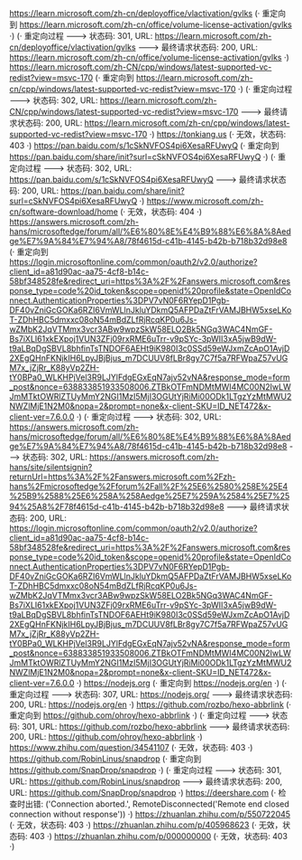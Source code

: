 https://learn.microsoft.com/zh-cn/deployoffice/vlactivation/gvlks (· 重定向到 https://learn.microsoft.com/zh-cn/office/volume-license-activation/gvlks ·)
(· 重定向过程 ---> 状态码: 301, URL: https://learn.microsoft.com/zh-cn/deployoffice/vlactivation/gvlks ---> 最终请求状态码: 200, URL: https://learn.microsoft.com/zh-cn/office/volume-license-activation/gvlks ·)
https://learn.microsoft.com/zh-CN/cpp/windows/latest-supported-vc-redist?view=msvc-170 (· 重定向到 https://learn.microsoft.com/zh-cn/cpp/windows/latest-supported-vc-redist?view=msvc-170 ·)
(· 重定向过程 ---> 状态码: 302, URL: https://learn.microsoft.com/zh-CN/cpp/windows/latest-supported-vc-redist?view=msvc-170 ---> 最终请求状态码: 200, URL: https://learn.microsoft.com/zh-cn/cpp/windows/latest-supported-vc-redist?view=msvc-170 ·)
https://tonkiang.us (· 无效，状态码: 403 ·)
https://pan.baidu.com/s/1cSkNVFOS4pi6XesaRFUwyQ (· 重定向到 https://pan.baidu.com/share/init?surl=cSkNVFOS4pi6XesaRFUwyQ ·)
(· 重定向过程 ---> 状态码: 302, URL: https://pan.baidu.com/s/1cSkNVFOS4pi6XesaRFUwyQ ---> 最终请求状态码: 200, URL: https://pan.baidu.com/share/init?surl=cSkNVFOS4pi6XesaRFUwyQ ·)
https://www.microsoft.com/zh-cn/software-download/home (· 无效，状态码: 404 ·)
https://answers.microsoft.com/zh-hans/microsoftedge/forum/all/%E6%80%8E%E4%B9%88%E6%8A%8Aedge%E7%9A%84%E7%94%A8/78f4615d-c41b-4145-b42b-b718b32d98e8 (· 重定向到 https://login.microsoftonline.com/common/oauth2/v2.0/authorize?client_id=a81d90ac-aa75-4cf8-b14c-58bf348528fe&redirect_uri=https%3A%2F%2Fanswers.microsoft.com&response_type=code%20id_token&scope=openid%20profile&state=OpenIdConnect.AuthenticationProperties%3DPV7vN0F6RYepD1Pgb-DF40vZniGcGOKa6RZI6VmWLlnJkluYDkmQ5AFPDaZtFrVAMJBHW5xseLKoT-ZDhHBC5dmxxc08oN54mBdZLfRjRcqKP0u6Js-wZMbK2JqVTMmx3vcr3ABw9wpzSkW58ELO2Bk5NGq3WAC4NmGF-Bs7iXLI61xkEXpoj1VUN3ZFj09rxRME6uTrr-v9pSYc-3pWII3xA5jwB9dW-t9aLBqDgSBVL8bhfinTsTNDOF6AEHt9iK980I3c0SSd59eWJxmZcApO1AvjD2XEgQHnFKNjkIH6LpyJBjBjus_m7DCUUV8fLBr8gy7C7f5a7RFWpaZ57vUGM7x_jZjRr_K88yVp2ZH-tY0BPa0_WLKHPjVel3R9LJYlFdgEGxEqN7ajv52vNA&response_mode=form_post&nonce=638833851933508006.ZTBkOTFmNDMtMWI4MC00N2IwLWJmMTktOWRlZTUyMmY2NGI1MzI5MjI3OGUtYjRiMi00ODk1LTgzYzMtMWU2NWZlMjE1N2M0&nopa=2&prompt=none&x-client-SKU=ID_NET472&x-client-ver=7.6.0.0 ·)
(· 重定向过程 ---> 状态码: 302, URL: https://answers.microsoft.com/zh-hans/microsoftedge/forum/all/%E6%80%8E%E4%B9%88%E6%8A%8Aedge%E7%9A%84%E7%94%A8/78f4615d-c41b-4145-b42b-b718b32d98e8 ---> 状态码: 302, URL: https://answers.microsoft.com/zh-hans/site/silentsignin?returnUrl=https%3A%2F%2Fanswers.microsoft.com%2Fzh-hans%2Fmicrosoftedge%2Fforum%2Fall%2F%25E6%2580%258E%25E4%25B9%2588%25E6%258A%258Aedge%25E7%259A%2584%25E7%2594%25A8%2F78f4615d-c41b-4145-b42b-b718b32d98e8 ---> 最终请求状态码: 200, URL: https://login.microsoftonline.com/common/oauth2/v2.0/authorize?client_id=a81d90ac-aa75-4cf8-b14c-58bf348528fe&redirect_uri=https%3A%2F%2Fanswers.microsoft.com&response_type=code%20id_token&scope=openid%20profile&state=OpenIdConnect.AuthenticationProperties%3DPV7vN0F6RYepD1Pgb-DF40vZniGcGOKa6RZI6VmWLlnJkluYDkmQ5AFPDaZtFrVAMJBHW5xseLKoT-ZDhHBC5dmxxc08oN54mBdZLfRjRcqKP0u6Js-wZMbK2JqVTMmx3vcr3ABw9wpzSkW58ELO2Bk5NGq3WAC4NmGF-Bs7iXLI61xkEXpoj1VUN3ZFj09rxRME6uTrr-v9pSYc-3pWII3xA5jwB9dW-t9aLBqDgSBVL8bhfinTsTNDOF6AEHt9iK980I3c0SSd59eWJxmZcApO1AvjD2XEgQHnFKNjkIH6LpyJBjBjus_m7DCUUV8fLBr8gy7C7f5a7RFWpaZ57vUGM7x_jZjRr_K88yVp2ZH-tY0BPa0_WLKHPjVel3R9LJYlFdgEGxEqN7ajv52vNA&response_mode=form_post&nonce=638833851933508006.ZTBkOTFmNDMtMWI4MC00N2IwLWJmMTktOWRlZTUyMmY2NGI1MzI5MjI3OGUtYjRiMi00ODk1LTgzYzMtMWU2NWZlMjE1N2M0&nopa=2&prompt=none&x-client-SKU=ID_NET472&x-client-ver=7.6.0.0 ·)
https://nodejs.org (· 重定向到 https://nodejs.org/en ·)
(· 重定向过程 ---> 状态码: 307, URL: https://nodejs.org/ ---> 最终请求状态码: 200, URL: https://nodejs.org/en ·)
https://github.com/rozbo/hexo-abbrlink (· 重定向到 https://github.com/ohroy/hexo-abbrlink ·)
(· 重定向过程 ---> 状态码: 301, URL: https://github.com/rozbo/hexo-abbrlink ---> 最终请求状态码: 200, URL: https://github.com/ohroy/hexo-abbrlink ·)
https://www.zhihu.com/question/34541107 (· 无效，状态码: 403 ·)
https://github.com/RobinLinus/snapdrop (· 重定向到 https://github.com/SnapDrop/snapdrop ·)
(· 重定向过程 ---> 状态码: 301, URL: https://github.com/RobinLinus/snapdrop ---> 最终请求状态码: 200, URL: https://github.com/SnapDrop/snapdrop ·)
https://deershare.com (· 检查时出错: ('Connection aborted.', RemoteDisconnected('Remote end closed connection without response')) ·)
https://zhuanlan.zhihu.com/p/550722045 (· 无效，状态码: 403 ·)
https://zhuanlan.zhihu.com/p/405968623 (· 无效，状态码: 403 ·)
https://zhuanlan.zhihu.com/p/000000000 (· 无效，状态码: 403 ·)
